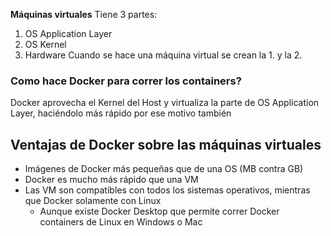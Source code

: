 
**Máquinas virtuales**
Tiene 3 partes:
1. OS Application Layer
2. OS Kernel
3. Hardware
Cuando se hace una máquina virtual se crean la 1. y la 2.
### Como hace Docker para correr los containers?

Docker aprovecha el Kernel del Host y virtualiza la parte de OS Application Layer, haciéndolo más rápido por ese motivo también 

## Ventajas de Docker sobre las máquinas virtuales

+ Imágenes de Docker más pequeñas que de una OS (MB contra GB)
+ Docker es mucho más rápido que una VM
+ Las VM son compatibles con todos los sistemas operativos, mientras que Docker solamente con Linux
	+ Aunque existe Docker Desktop que permite correr Docker containers de Linux en Windows o Mac